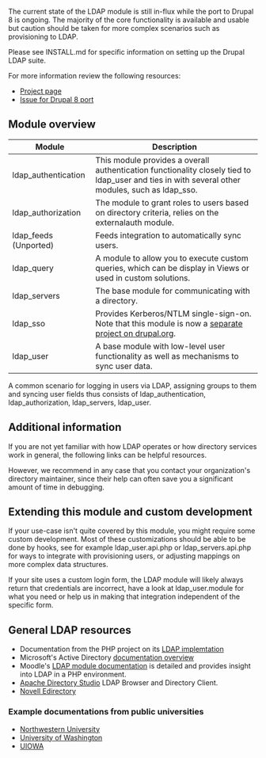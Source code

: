 The current state of the LDAP module is still in-flux while the port to Drupal 8
is ongoing. The majority of the core functionality is available and usable but
caution should be taken for more complex scenarios such as provisioning to LDAP.

Please see INSTALL.md for specific information on setting up the Drupal LDAP
suite.

For more information review the following resources:

* [Project page](https://www.drupal.org/project/ldap)
* [Issue for Drupal 8 port](https://www.drupal.org/node/2259385)


## Module overview

| Module | Description |
| ------ | ----------- |
| ldap_authentication | This module provides a overall authentication functionality closely tied to ldap_user and ties in with several other modules, such as ldap_sso. |
| ldap_authorization | The module to grant roles to users based on directory criteria, relies on the externalauth module. |
| ldap_feeds (Unported) | Feeds integration to automatically sync users. |
| ldap_query | A module to allow you to execute custom queries, which can be display in Views or used in custom solutions. |
| ldap_servers | The base module for communicating with a directory. |
| ldap_sso | Provides Kerberos/NTLM single-sign-on. Note that this module is now a [separate project on drupal.org](https://www.drupal.org/project/ldap_sso). |
| ldap_user | A base module with low-level user functionality as well as mechanisms to sync user data. |

A common scenario for logging in users via LDAP, assigning groups to them and
syncing user fields thus consists of ldap_authentication, ldap_authorization,
ldap_servers, ldap_user.

## Additional information

If you are not yet familiar with how LDAP operates or how directory services
work in general, the following links can be helpful resources.

However, we recommend in any case that you contact your organization's directory
maintainer, since their help can often save you a significant amount of time in
debugging.

## Extending this module and custom development

If your use-case isn't quite covered by this module, you might require some
custom development. Most of these customizations should be able to be done by
hooks, see for example ldap_user.api.php or ldap_servers.api.php for ways
to integrate with provisioning users, or adjusting mappings on more complex
data structures.

If your site uses a custom login form, the LDAP module will likely always return
that credentials are incorrect, have a look at ldap_user.module for what you
need or help us in making that integration independent of the specific form.

## General LDAP resources

* Documentation from the PHP project on its
[LDAP implemtation](https://secure.php.net/manual/en/book.ldap.php)
* Microsoft's Active Directory
[documentation overview](http://msdn.microsoft.com/en-us/library/aa705886(VS.85).aspx)
* Moodle's
[LDAP module documentation](http://docs.moodle.org/20/en/LDAP_authentication) is
detailed and provides insight into LDAP in a PHP environment.
* [Apache Directory Studio](http://directory.apache.org/studio/)
LDAP Browser and Directory Client.
* [Novell Edirectory](http://www.novell.com/documentation/edir873/index.html?page=/documentation/edir873/edir873/data/h0000007.html)

### Example documentations from public universities

* [Northwestern University](http://www.it.northwestern.edu/bin/docs/CentralAuthenticationServicesThroughLDAP.pdf)
* [University of Washington](https://itconnect.uw.edu/wares/msinf/authn/ldap/)
* [UIOWA](https://wiki.uiowa.edu/display/ICTSit/Drupal+LDAP+Integration+Against+Active+Directory)
